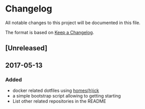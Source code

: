 # Changelog
All notable changes to this project will be documented in this file.

The format is based on [Keep a Changelog](http://keepachangelog.com/).

## [Unreleased]

## 2017-05-13

### Added

  - docker related dotfiles using [homes(h)ick](https://github.com/andsens/homeshick)
  - a simple bootstrap script allowing to getting starting
  - List other related repositories in the README
